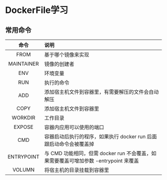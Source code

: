 # DockerFile学习

## 常用命令

命令 | 说明 
:-:|:--
FROM|基于哪个镜像来实现
MAINTAINER|镜像的创建者
ENV|环境变量
RUN|执行的命令
ADD|添加宿主机文件到容器里，有需要解压的文件会自动解压
COPY|添加宿主机文件到容器里
WORKDIR|工作目录
EXPOSE|容器内应用可以使用的端口
CMD|容器启动后执行的程序，如果执行 docker run 后面跟启动命令会被覆盖掉
ENTRYPOINT|与 CMD 功能相同，但需 docker run 不会覆盖，如果需要覆盖可增加参数 -entrypoint 来覆盖
VOLUMN|将宿主机的目录挂载到容器里

